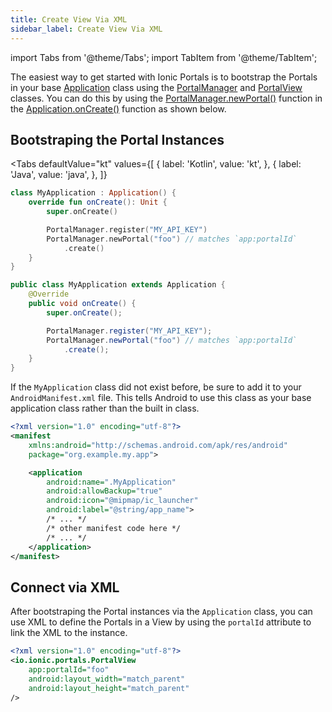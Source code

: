 ```yaml
---
title: Create View Via XML
sidebar_label: Create View Via XML
---
```


import Tabs from '@theme/Tabs';
import TabItem from '@theme/TabItem';

The easiest way to get started with Ionic Portals is to bootstrap the Portals in your base [Application](https://developer.android.com/reference/android/app/Application) class using the [PortalManager](../../reference/android/portal-manager) and [PortalView](../../reference/android/portal-view) classes. You can do this by using the [PortalManager.newPortal()](../../reference/android/portal-manager#newportal) function in the [Application.onCreate()](https://developer.android.com/reference/android/app/Application#onCreate()) function as shown below.

## Bootstraping the Portal Instances

<Tabs 
    defaultValue="kt" 
    values={[
        { label: 'Kotlin', value: 'kt', },
        { label: 'Java', value: 'java', },
    ]}
>
<TabItem value="kt">

```kotlin
class MyApplication : Application() {
    override fun onCreate(): Unit {
        super.onCreate()

        PortalManager.register("MY_API_KEY")
        PortalManager.newPortal("foo") // matches `app:portalId`
            .create()
    }
}
```

</TabItem>
<TabItem value="java">

```java
public class MyApplication extends Application {
    @Override
    public void onCreate() {
        super.onCreate();

        PortalManager.register("MY_API_KEY");
        PortalManager.newPortal("foo") // matches `app:portalId`
            .create();
    }
}
``` 

</TabItem>
</Tabs>

If the `MyApplication` class did not exist before, be sure to add it to your `AndroidManifest.xml` file. This tells Android to use this class as your base application class rather than the built in class.

```xml
<?xml version="1.0" encoding="utf-8"?>
<manifest
    xmlns:android="http://schemas.android.com/apk/res/android"
    package="org.example.my.app">

    <application
        android:name=".MyApplication"
        android:allowBackup="true"
        android:icon="@mipmap/ic_launcher"
        android:label="@string/app_name">
        /* ... */
        /* other manifest code here */
        /* ... */
    </application>
</manifest>  
```

## Connect via XML

After bootstraping the Portal instances via the `Application` class, you can use XML to define the Portals in a View by using the `portalId` attribute to link the XML to the instance.

```xml
<?xml version="1.0" encoding="utf-8"?>
<io.ionic.portals.PortalView
    app:portalId="foo"
    android:layout_width="match_parent"
    android:layout_height="match_parent"
/>
```
